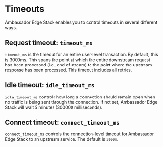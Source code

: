 # Timeouts

Ambassador Edge Stack enables you to control timeouts in several different ways.

## Request timeout: `timeout_ms`

`timeout_ms` is the timeout for an entire user-level transaction. By default, this is 3000ms. This spans the point at which the entire downstream request has been processed (i.e., end of stream) to the point where the upstream response has been processed. This timeout includes all retries.

## Idle timeout: `idle_timeout_ms`

`idle_timeout_ms` controls how long a connection should remain open when no traffic is being sent through the connection. If not set, Ambassador Edge Stack will wait 5 minutes (300000 milliseconds).

## Connect timeout: `connect_timeout_ms`

`connect_timeout_ms` controls the connection-level timeout for Ambassador Edge Stack to an upstream service. The default is `3000m`.
